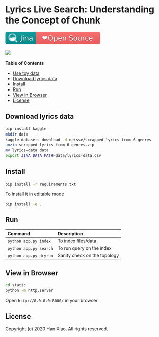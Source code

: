 
# Lyrics Live Search: Understanding the Concept of Chunk

[![Jina](https://github.com/jina-ai/jina/blob/master/.github/badges/jina-badge.svg?raw=true  "We fully commit to open-source")](https://get.jina.ai)

[![](demo.gif)](https://www.youtube.com/watch?v=GzufeV8AY_w)

<!-- START doctoc generated TOC please keep comment here to allow auto update -->
<!-- DON'T EDIT THIS SECTION, INSTEAD RE-RUN doctoc TO UPDATE -->
**Table of Contents**

- [Use toy data](#use-toy-data)
- [Download lyrics data](#download-lyrics-data)
- [Install](#install)
- [Run](#run)
- [View in Browser](#view-in-browser)
- [License](#license)

<!-- END doctoc generated TOC please keep comment here to allow auto update -->


## Download lyrics data

```bash
pip install kaggle
mkdir data
kaggle datasets download -d neisse/scrapped-lyrics-from-6-genres
unzip scrapped-lyrics-from-6-genres.zip
mv lyrics-data data
export JINA_DATA_PATH=data/lyrics-data.csv
```

## Install

```bash
pip install -r requirements.txt
```

To install it in editable mode

```bash
pip install -e .
```

## Run

| Command | Description |
| :--- | :--- |
| ``python app.py index`` | To index files/data |
| ``python app.py search`` | To run query on the index |
| ``python app.py dryrun`` | Sanity check on the topology |

<!--
## Run as a Docker Container

To build the docker image
```bash
docker build -t jinaai/hub.app.multires_lyrics_search:0.0.1 .
```

To mount local directory and run:
```bash
docker run -v "$(pwd)/j:/workspace" jinaai/hub.app.multires_lyrics_search:0.0.1
```

To query
```bash
docker run -p 65481:65481 -e "JINA_PORT=65481" jinaai/hub.app.multires_lyrics_search:0.0.1 search
``` -->

## View in Browser

```bash
cd static
python -m http.server
```

Open `http://0.0.0.0:8000/` in your browser.


## License

Copyright (c) 2020 Han Xiao. All rights reserved.


